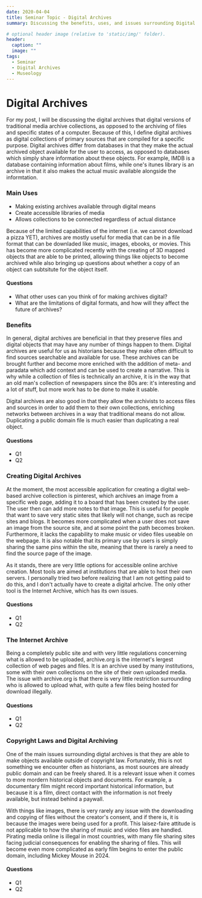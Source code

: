 ```yaml
---
date: 2020-04-04
title: Seminar Topic - Digital Archives
summary: Discussing the benefits, uses, and issues surrounding Digital Archives

# optional header image (relative to 'static/img/' folder).
header:
  caption: ""
  image: ""
tags:
  - Seminar
  - Digital Archives
  - Museology
---
```


# Digital Archives
For my post, I will be discussing the digital archives that digital versions of traditional media archive collections, as opposed to the archiving of files and specific states of a computer. Because of this, I define digital archives as digital collections of primary sources that are compiled for a specific purpose. Digital archives differ from databases in that they make the actual archived object available for the user to access, as opposed to databases which simply share information about these objects. For example, IMDB is a database containing information about films, while one's itunes library is an archive in that it also makes the actual music available alongside the informtation.
### Main Uses
- Making existing archives available through digital means
- Create accessible libraries of media
- Allows collections to be connected regardless of actual distance

Because of the limited capabilities of the internet (i.e. we cannot download a pizza YET), archives are mostly useful for media that can be in a file format that can be downladed like music, images, ebooks, or movies. This has become more complicated recently with the creating of 3D mapped objects that are able to be printed, allowing things like objects to become archived while also bringing up questions about whether a copy of an object can subtsitute for the object itself.
#### Questions
- What other uses can you think of for making archives digital?
- What are the limitations of digital formats, and how will they affect the future of archives?
### Benefits
In general, digital archives are beneficial in that they preserve files and digital objects that may have any number of things happen to them. Digital archives are useful for us as historians because they make often difficult to find sources searchable and available for use. These archives can be brought further and become more enriched with the addition of meta- and paradata which add context and can be used to create a narrative. This is why while a collection of files is technically an archive, it is in the way that an old man's collection of newspapers since the 80s are: it's interesting and a lot of stuff, but more work has to be done to make it usable.

Digital archives are also good in that they allow the archivists to access files and sources in order to add them to their own collections, enriching networks between archives in a way that traditional means do not allow. Duplicating a public domain file is much easier than duplicating a real object. 
#### Questions
- Q1
- Q2
### Creating Digital Archives
At the moment, the most accessible application for creating a digital web-based archive collection is pinterest, which archives an image from a specific web page, adding it to a board that has been created by the user. The user then can add more notes to that image. This is useful for people that want to save very static sites that likely will not change, such as recipe sites and blogs. It becomes more complicated when a user does not save an image from the source site, and at some point the path becomes broken. Furthermore, it lacks the capability to make music or video files useable on the webpage. It is also notable that its primary use by users is simply sharing the same pins within the site, meaning that there is rarely a need to find the source page of the image.

As it stands, there are very little options for accessible online archive creation. Most tools are aimed at institutions that are able to host their own servers. I personally tried two before realizing that I am not getting paid to do this, and I don't actually have to create a digital arhcive. The only other tool is the Internet Archive, which has its own issues.
#### Questions
- Q1
- Q2
### The Internet Archive
Being a completely public site and with very little regulations concerning what is allowed to be uploaded, archive.org is the internet's lergest collection of web pages and files. It is an archive used by many institutions, some with their own collections on the site of their own uploaded media. The issue with archive.org is that there is very little restriction surrounding who is allowed to upload what, with quite a few files being hosted for download illegally.
#### Questions
- Q1
- Q2
### Copyright Laws and Digital Archiving 
One of the main issues surrounding digtal archives is that they are able to make objects available outside of copyright law. Fortunately, this is not something we encounter often as historians, as most sources are already public domain and can be freely shared. It is a relevant issue when it comes to more mordern historical objects and documents. For example, a documentary film might record important historical information, but because it is a film, direct contact with the information is not freely available, but instead behind a paywall. 

With things like images, there is very rarely any issue with the downloading and copying of files without the creator's consent, and if there is, it is because the images were being used for a profit. This laisez-faire attitude is not applicable to how the sharing of music and video files are handled. Pirating media online is illegal in most countries, with many file sharing sites facing judicial consequences for enabling the sharing of files. This will become even more complicated as early film begins to enter the public domain, including Mickey Mouse in 2024. 
#### Questions
- Q1
- Q2
